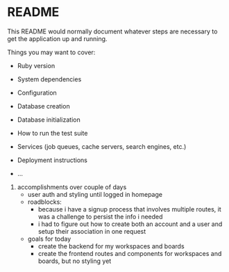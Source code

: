 # README

This README would normally document whatever steps are necessary to get the
application up and running.

Things you may want to cover:

* Ruby version

* System dependencies

* Configuration

* Database creation

* Database initialization

* How to run the test suite

* Services (job queues, cache servers, search engines, etc.)

* Deployment instructions

* ...

1. accomplishments over couple of days
    - user auth and styling until logged in homepage
    - roadblocks:
        - because i have a signup process that involves multiple routes, it was a challenge to persist the info i needed
        - i had to figure out how to create both an account and a user and setup their association in one request
    - goals for today
        - create the backend for my workspaces and boards
        - create the frontend routes and components for workspaces and boards, but no styling yet